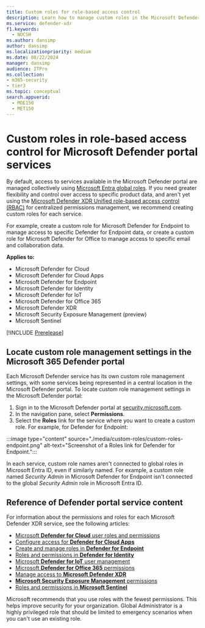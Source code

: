 ```yaml
---
title: Custom roles for role-based access control
description: Learn how to manage custom roles in the Microsoft Defender portal
ms.service: defender-xdr
f1.keywords: 
  - NOCSH
ms.author: dansimp
author: dansimp
ms.localizationpriority: medium
ms.date: 08/22/2024
manager: dansimp
audience: ITPro
ms.collection: 
- m365-security
- tier3
ms.topic: conceptual
search.appverid: 
  - MOE150
  - MET150
---
```

# Custom roles in role-based access control for Microsoft Defender portal services

By default, access to services available in the Microsoft Defender portal are managed collectively using [Microsoft Entra global roles](m365d-permissions.md). If you need greater flexibility and control over access to specific product data, and aren't yet using the [Microsoft Defender XDR Unified role-based access control (RBAC)](manage-rbac.md) for centralized permissions management, we recommend creating custom roles for each service.

For example, create a custom role for Microsoft Defender for Endpoint to manage access to specific Defender for Endpoint data, or create a custom role for Microsoft Defender for Office to manage access to specific email and collaboration data.

**Applies to:**

- Microsoft Defender for Cloud
- Microsoft Defender for Cloud Apps
- Microsoft Defender for Endpoint
- Microsoft Defender for Identity
- Microsoft Defender for IoT
- Microsoft Defender for Office 365
- Microsoft Defender XDR
- Microsoft Security Exposure Management (preview)
- Microsoft Sentinel

[!INCLUDE [Prerelease](../includes/prerelease.md)]

<a name='manage-permissions-and-roles-in-the-microsoft-365-defender-portal'></a>

## Locate custom role management settings in the Microsoft 365 Defender portal

Each Microsoft Defender service has its own custom role management settings, with some services being represented in a central location in the Microsoft Defender portal. To locate custom role management settings in the Microsoft Defender portal:

1. Sign in to the Microsoft Defender portal at [security.microsoft.com](https://security.microsoft.com).
1. In the navigation pane, select **Permissions**.
1. Select the **Roles** link for the service where you want to create a custom role. For example, for Defender for Endpoint:

  :::image type="content" source="./media/custom-roles/custom-roles-endpoint.png" alt-text="Screenshot of a Roles link for Defender for Endpoint.":::

In each service, custom role names aren't connected to global roles in Microsoft Entra ID, even if similarly named. For example, a custom role named *Security Admin* in Microsoft Defender for Endpoint isn't connected to the global *Security Admin* role in Microsoft Entra ID.

## Reference of Defender portal service content

For information about the permissions and roles for each Microsoft Defender XDR service, see the following articles:

- [Microsoft **Defender for Cloud** user roles and permissions](/azure/defender-for-cloud/permissions)
- [Configure access for **Defender for Cloud Apps**](/defender-cloud-apps/manage-admins)
- [Create and manage roles in **Defender for Endpoint**](/defender-endpoint/user-roles)
- [Roles and permissions in **Defender for Identity**](/defender-for-identity/role-groups)
- [Microsoft **Defender for IoT** user management](/azure/defender-for-iot/organizations/manage-users-overview)
- [Microsoft **Defender for Office 365** permissions](/defender-office-365/mdo-portal-permissions)
- [Manage access to **Microsoft Defender XDR**](m365d-permissions.md)
- [**Microsoft Security Exposure Management** permissions](security-exposure-management/prerequisites#permissions)
- [Roles and permissions in **Microsoft Sentinel**](/azure/sentinel/roles)

Microsoft recommends that you use roles with the fewest permissions. This helps improve security for your organization. Global Administrator is a highly privileged role that should be limited to emergency scenarios when you can't use an existing role.
